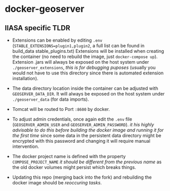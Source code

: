 # docker-geoserver

## IIASA specific TLDR

 - Extensions can be enabled by editing `.env` (`STABLE_EXTENSIONS=plugin1,plugin2`, a full list can be found in build_data stable_plugins.txt)
   Extensions will be installed when creating the container (no need to rebuild the image, just `docker-compose up`).
   Extension .jars will always be exposed on the host system under `./geoserver_extensions`, *this is for debugging puposes* (usually you would not have to use this directory since there is automated extension installation).

 - The data directory location inside the container can be adjusted with `GEOSERVER_DATA_DIR`.
   It will always be exposed on the host system under `./geoserver_data` (for data imports).

 - Tomcat will be routed to Port `:8600` by docker.

 - To adjust admin credentials, once again edit the `.env` file (`GEOSERVER_ADMIN_USER` and `GEOSERVER_ADMIN_PASSWORD`).
   *it his highly advisable to do this before building the docker image and running it for the first time* since some data in the persistent data directory might be encrypted with this password and changing it will require manual intervention.

 - The docker project name is defined with the property `COMPOSE_PROJECT_NAME` *it should be different from the previous name* as the old docker volumes might persist which breaks things.

 - Updating this repo (merging back into the fork) and rebuilding the docker image should be *reoccuring tasks*.

